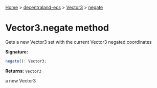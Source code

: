 [Home](./index) &gt; [decentraland-ecs](./decentraland-ecs.md) &gt; [Vector3](./decentraland-ecs.vector3.md) &gt; [negate](./decentraland-ecs.vector3.negate.md)

# Vector3.negate method

Gets a new Vector3 set with the current Vector3 negated coordinates

**Signature:**
```javascript
negate(): Vector3;
```
**Returns:** `Vector3`

a new Vector3
